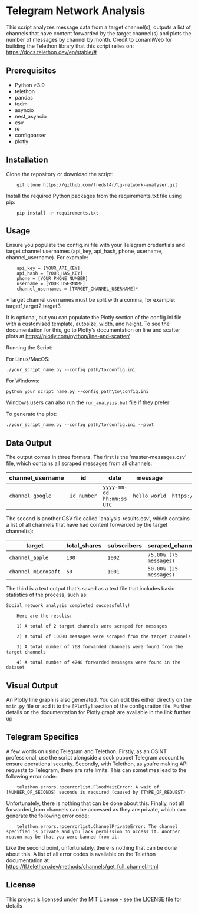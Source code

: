 # Telegram Network Analysis

This script analyzes message data from a target channel(s), outputs a list of channels that have content forwarded by the target channel(s) and plots the number of messages by channel by month. Credit to LonamiWeb for building the Telethon library that this script relies on: https://docs.telethon.dev/en/stable/#

## Prerequisites

- Python >3.9
- telethon
- pandas
- tqdm
- asyncio
- nest_asyncio
- csv
- re
- configparser
- plotly

## Installation

Clone the repository or download the script:

```
    git clone https://github.com/fredst4r/tg-network-analyser.git
```
    
Install the required Python packages from the requirements.txt file using pip:

```
    pip install -r requirements.txt
```

## Usage

Ensure you populate the config.ini file with your Telegram credentials and target channel usernames (api_key, api_hash, phone, username, channel_username). For example:

```
    api_key = [YOUR_API_KEY]
    api_hash = [YOUR_HAS_KEY]
    phone = [YOUR_PHONE_NUMBER]
    username = [YOUR_USERNAME]
    channel_usernames = [TARGET_CHANNEL_USERNAME]*
```

*Target channel usernames must be split with a comma, for example: target1,target2,target3

It is optional, but you can populate the Plotly section of the config.ini file with a customised template, autosize, width, and height. To see the documentation for this, go to Plotly's documentation on line and scatter plots at https://plotly.com/python/line-and-scatter/

Running the Script:

For Linux/MacOS:
```
./your_script_name.py --config path/to/config.ini
```
For Windows:
```
python your_script_name.py --config path\to\config.ini
```

Windows users can also run the ```run_analysis.bat``` file if they prefer

To generate the plot:
```
./your_script_name.py --config path/to/config.ini --plot
```

## Data Output

The output comes in three formats. The first is the 'master-messages.csv' file, which contains all scraped messages from all channels:

| channel_username | id | date | message | url | forwarded_from | views | forwards | replies |
| --- | --- | --- | --- | --- | --- | --- | --- | --- |
| `channel_google` | `id_number` | `yyyy-mm-dd hh:mm:ss UTC` | `hello_world` | `https://google.com` | `Google` | `1001` | `101` | 11` |

The second is another CSV file called 'analysis-results.csv', which contains a list of all channels that have had content forwarded by the target channel(s):

| target | total_shares | subscribers | scraped_channel_1 | scraped_channel_2 |
| --- | --- | --- | --- | --- |
| `channel_apple` | `100` | `1002` | `75.00% (75 messages)` | `25.00% (25 messages)` |
| `channel_microsoft` | `50` | `1001` | `50.00% (25 messages)` | `50.00% (25 messages)` |

The third is a text output that's saved as a text file that includes basic statistics of the process, such as:
```
Social network analysis completed successfully!

    Here are the results:

    1) A total of 2 target channels were scraped for messages

    2) A total of 10080 messages were scraped from the target channels

    3) A total number of 768 forwarded channels were found from the target channels
    
    4) A total number of 4748 forwarded messages were found in the dataset
```

## Visual Output

An Plotly line graph is also generated. You can edit this either directly on the ```main.py``` file or add it to the ```[Plotly]``` section of the configuration file. Further details on the documentation for Plotly graph are available in the link further up

## Telegram Specifics

A few words on using Telegram and Telethon. Firstly, as an OSINT professional, use the script alongside a sock puppet Telegram account to ensure operational security. Secondly, with Telethon, as you're making API requests to Telegram, there are rate limits. This can sometimes lead to the following error code:

```
    telethon.errors.rpcerrorlist.FloodWaitError: A wait of [NUMBER_OF_SECONDS] seconds is required (caused by [TYPE_OF_REQUEST)
```

Unfortunately, there is nothing that can be done about this. Finally, not all forwarded_from channels can be accessed as they are private, which can generate the following error code:

```
    telethon.errors.rpcerrorlist.ChannelPrivateError: The channel specified is private and you lack permission to access it. Another reason may be that you were banned from it.
```

Like the second point, unfortunately, there is nothing that can be done about this. A list of all error codes is available on the Telethon documentation at https://tl.telethon.dev/methods/channels/get_full_channel.html

## License

This project is licensed under the MIT License - see the [LICENSE](LICENSE) file for details
